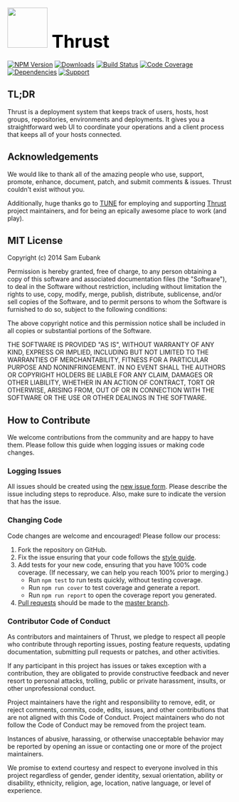 # <a href="http://lighter.io/thrust" style="font-size:40px;text-decoration:none;color:#000"><img src="https://cdn.rawgit.com/lighterio/lighter.io/master/public/thrust.svg" style="width:90px;height:90px"> Thrust</a>
[![NPM Version](https://img.shields.io/npm/v/thrust.svg)](https://npmjs.org/package/thrust)
[![Downloads](https://img.shields.io/npm/dm/thrust.svg)](https://npmjs.org/package/thrust)
[![Build Status](https://img.shields.io/travis/lighterio/thrust.svg)](https://travis-ci.org/lighterio/thrust)
[![Code Coverage](https://img.shields.io/coveralls/lighterio/thrust/master.svg)](https://coveralls.io/r/lighterio/thrust)
[![Dependencies](https://img.shields.io/david/lighterio/thrust.svg)](https://david-dm.org/lighterio/thrust)
[![Support](https://img.shields.io/gratipay/Lighter.io.svg)](https://gratipay.com/Lighter.io/)


## TL;DR

Thrust is a deployment system that keeps track of users, hosts, host groups,
repositories, environments and deployments. It gives you a straightforward
web UI to coordinate your operations and a client process that keeps all of
your hosts connected.


## Acknowledgements

We would like to thank all of the amazing people who use, support,
promote, enhance, document, patch, and submit comments & issues.
Thrust couldn't exist without you.

Additionally, huge thanks go to [TUNE](http://www.tune.com) for employing
and supporting [Thrust](http://lighter.io/thrust) project maintainers,
and for being an epically awesome place to work (and play).


## MIT License

Copyright (c) 2014 Sam Eubank

Permission is hereby granted, free of charge, to any person obtaining a copy
of this software and associated documentation files (the "Software"), to deal
in the Software without restriction, including without limitation the rights
to use, copy, modify, merge, publish, distribute, sublicense, and/or sell
copies of the Software, and to permit persons to whom the Software is
furnished to do so, subject to the following conditions:

The above copyright notice and this permission notice shall be included in all
copies or substantial portions of the Software.

THE SOFTWARE IS PROVIDED "AS IS", WITHOUT WARRANTY OF ANY KIND, EXPRESS OR
IMPLIED, INCLUDING BUT NOT LIMITED TO THE WARRANTIES OF MERCHANTABILITY,
FITNESS FOR A PARTICULAR PURPOSE AND NONINFRINGEMENT. IN NO EVENT SHALL THE
AUTHORS OR COPYRIGHT HOLDERS BE LIABLE FOR ANY CLAIM, DAMAGES OR OTHER
LIABILITY, WHETHER IN AN ACTION OF CONTRACT, TORT OR OTHERWISE, ARISING FROM,
OUT OF OR IN CONNECTION WITH THE SOFTWARE OR THE USE OR OTHER DEALINGS IN THE
SOFTWARE.


## How to Contribute

We welcome contributions from the community and are happy to have them.
Please follow this guide when logging issues or making code changes.

### Logging Issues

All issues should be created using the
[new issue form](https://github.com/lighterio/thrust/issues/new).
Please describe the issue including steps to reproduce. Also, make sure
to indicate the version that has the issue.

### Changing Code

Code changes are welcome and encouraged! Please follow our process:

1. Fork the repository on GitHub.
2. Fix the issue ensuring that your code follows the
   [style guide](http://lighter.io/style-guide).
3. Add tests for your new code, ensuring that you have 100% code coverage.
   (If necessary, we can help you reach 100% prior to merging.)
   * Run `npm test` to run tests quickly, without testing coverage.
   * Run `npm run cover` to test coverage and generate a report.
   * Run `npm run report` to open the coverage report you generated.
4. [Pull requests](http://help.github.com/send-pull-requests/) should be made
   to the [master branch](https://github.com/lighterio/thrust/tree/master).

### Contributor Code of Conduct

As contributors and maintainers of Thrust, we pledge to respect all
people who contribute through reporting issues, posting feature requests,
updating documentation, submitting pull requests or patches, and other
activities.

If any participant in this project has issues or takes exception with a
contribution, they are obligated to provide constructive feedback and never
resort to personal attacks, trolling, public or private harassment, insults, or
other unprofessional conduct.

Project maintainers have the right and responsibility to remove, edit, or
reject comments, commits, code, edits, issues, and other contributions
that are not aligned with this Code of Conduct. Project maintainers who do
not follow the Code of Conduct may be removed from the project team.

Instances of abusive, harassing, or otherwise unacceptable behavior may be
reported by opening an issue or contacting one or more of the project
maintainers.

We promise to extend courtesy and respect to everyone involved in this project
regardless of gender, gender identity, sexual orientation, ability or
disability, ethnicity, religion, age, location, native language, or level of
experience.
